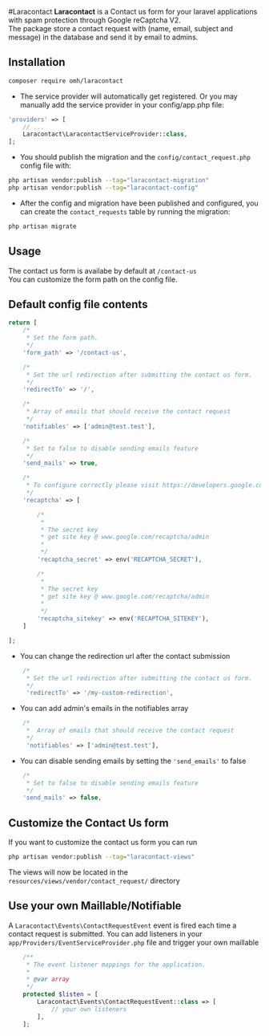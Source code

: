 #Laracontact
__Laracontact__ is a Contact us form for your laravel applications with spam protection through Google reCaptcha V2. <br>
The package store a contact request with (name, email, subject and message) in the database and send it by email to admins.

## Installation
```sh
composer require omh/laracontact
```
- The service provider will automatically get registered. Or you may manually add the service provider in your config/app.php file:
```php
'providers' => [
    // ...
    Laracontact\LaracontactServiceProvider::class,
];
```

- You should publish the migration and the `config/contact_request.php` config file with:

```sh
php artisan vendor:publish --tag="laracontact-migration"
php artisan vendor:publish --tag="laracontact-config"
```
- After the config and migration have been published and configured, you can create the `contact_requests` table by running the migration:
```sh
php artisan migrate
```
## Usage
The contact us form is availabe by default at `/contact-us` <br>
You can customize the form path on the config file.

## Default config file contents
```php
return [
    /*
     * Set the form path.
     */
    'form_path' => '/contact-us',

    /*
     * Set the url redirection after submitting the contact us form.
     */
    'redirectTo' => '/',

    /*
     * Array of emails that should receive the contact request
     */
    'notifiables' => ['admin@test.test'],

    /*
     * Set to false to disable sending emails feature
     */
    'send_mails' => true,

    /*
     * To configure correctly please visit https://developers.google.com    /recaptcha/docs/start
     */
    'recaptcha' => [

        /*
         *
         * The secret key
         * get site key @ www.google.com/recaptcha/admin
         *
         */
        'recaptcha_secret' => env('RECAPTCHA_SECRET'),

        /*
         *
         * The secret key
         * get site key @ www.google.com/recaptcha/admin
         *
         */
        'recaptcha_sitekey' => env('RECAPTCHA_SITEKEY'),
    ]

];
```
- You can change the redirection url after the contact submission
```php
    /*
     * Set the url redirection after submitting the contact us form.
     */
     'redirectTo' => '/my-custom-redirection',
```
- You can add admin's emails in the notifiables array 
```php
    /*
     *  Array of emails that should receive the contact request
     */
     'notifiables' => ['admin@test.test'],
```
- You can disable sending emails by setting the `'send_emails'` to false
```php
    /*
     * Set to false to disable sending emails feature
     */
    'send_mails' => false,
```
## Customize the Contact Us form
If you want to customize the contact us form you can run
```sh
php artisan vendor:publish --tag="laracontact-views"
```
The views will now be located in the `resources/views/vendor/contact_request/` directory
## Use your own Maillable/Notifiable
A `Laracontact\Events\ContactRequestEvent` event is fired each time a contact request is submitted. You can add listeners in your `app/Providers/EventServiceProvider.php` file and trigger your own maillable
```php
    /**
     * The event listener mappings for the application.
     *
     * @var array
     */
    protected $listen = [
        Laracontact\Events\ContactRequestEvent::class => [
            // your own listeners
        ],
    ];
```